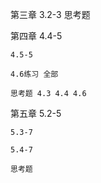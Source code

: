 第三章
    3.2-3
    思考题

第四章
    4.4-5

    4.5-5

    4.6练习 全部

    思考题 4.3 4.4 4.6


第五章
    5.2-5

    5.3-7

    5.4-7

    思考题